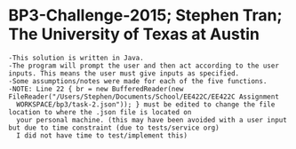 # BP3-Challenge-2015; Stephen Tran; The University of Texas at Austin

~~~~~~~~~~~~~~~~~~~~~~~~~~~~~~~~~~~~~~~~~~~~~~~~~~
-This solution is written in Java.
-The program will prompt the user and then act according to the user inputs. This means the user must give inputs as specified.
-Some assumptions/notes were made for each of the five functions.
-NOTE: Line 22 { br = new BufferedReader(new FileReader("/Users/Stephen/Documents/School/EE422C/EE422C Assignment
  WORKSPACE/bp3/task-2.json")); } must be edited to change the file location to where the .json file is located on 
  your personal machine. (this may have been avoided with a user input but due to time constraint (due to tests/service org)
  I did not have time to test/implement this)
~~~~~~~~~~~~~~~~~~~~~~~~~~~~~~~~~~~~~~~~~~~~~~~~~~


